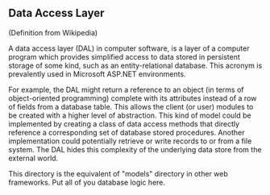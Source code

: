 ## Data Access Layer

(Definition from Wikipedia)

A data access layer (DAL) in computer software, is a layer of a computer program which provides simplified access to data stored in persistent storage of some kind, such as an entity-relational database. This acronym is prevalently used in Microsoft ASP.NET environments.

For example, the DAL might return a reference to an object (in terms of object-oriented programming) complete with its attributes instead of a row of fields from a database table. This allows the client (or user) modules to be created with a higher level of abstraction. This kind of model could be implemented by creating a class of data access methods that directly reference a corresponding set of database stored procedures. Another implementation could potentially retrieve or write records to or from a file system. The DAL hides this complexity of the underlying data store from the external world.

This directory is the equivalent of "models" directory in other web frameworks. Put all of you database logic here.
